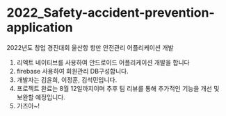 # 2022_Safety-accident-prevention-application
2022년도 창업 경진대회 울산항 항만 안전관리 어플리케이션 개발 

1. 리엑트 네이티브를 사용하여 안드로이드 어플리케이션 개발을 합니다
2. firebase 사용하여 회원관리 DB구성합니다.
3. 개발자는 김윤희, 이정훈, 김석민입니다.
4. 프로젝트 완료는 8월 12일까지이며 추후 팀 리뷰를 통해 추가적인 기능을 개선 및 보완할 예정입니다.
6. 가즈아~!
